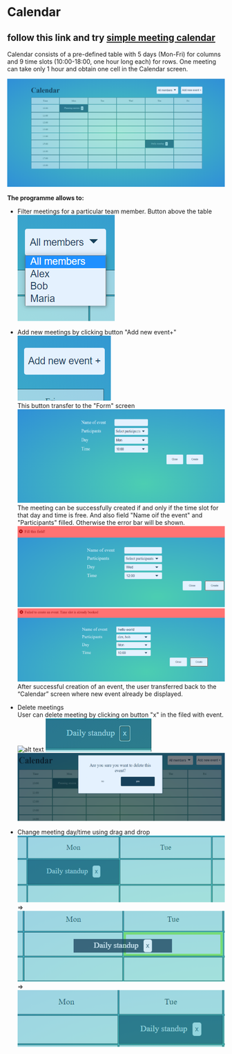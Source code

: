 # Сalendar 
## follow this link and try [simple meeting calendar](https://nataliakoshevaya.github.io/calendar/dist/calendar.html)

Calendar consists of a pre-defined table with 5 days (Mon-Fri) for columns and 9 time slots (10:00-18:00, one hour long each) for rows. One meeting can take only 1 hour and obtain one cell in the Calendar screen.  

![alt text](screenshots/calendar.png "Calendar")

**The programme allows to:** 
 + Filter meetings for a particular team member. Button above the table\
  ![alt text](screenshots/filter.png "filter") 

 + Add new meetings by clicking button "Add new event+"\
 ![alt text](screenshots/addbutton.png "btn add new event")\
    This button transfer to the "Form" screen\
    ![alt text](screenshots/form.png "form")\
    The meeting can be successfully created if and only if the time slot for that day and time is free. And also field "Name oif the event" and "Participants" filled. Otherwise the error bar will be shown.
    ![alt text](screenshots/error.png "fill this field")\
    ![alt text](screenshots/error2.png "timeslot is already booked")\
    After successful creation of an event, the user transferred back to the “Calendar” screen where new event already be displayed. 
 + Delete meetings\
   User can delete meeting by clicking on button "x" in the filed with event.\
   ![alt text](screenshots/delete-field.png "event field")
   ![alt text](screenshots/event-field.png "event field")
   ![alt text](screenshots/delete-event.png "window with delete event")
 + Change meeting day/time using drag and drop\
   ![alt text](screenshots/drag-ndrop.png "drag n drop") => ![alt text](screenshots/drag-ndrop2.png "drag n drop") =>  ![alt text](screenshots/drag-ndrop3.png "drag n drop")
 

 
 
